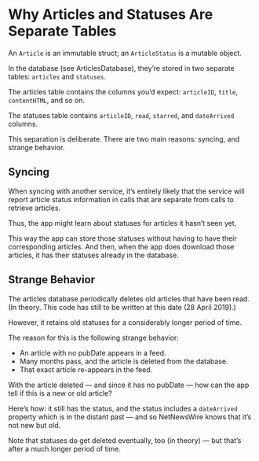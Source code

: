 # Why Articles and Statuses Are Separate Tables

An `Article` is an immutable struct; an `ArticleStatus` is a mutable object.

In the database (see ArticlesDatabase), they’re stored in two separate tables: `articles` and `statuses`.

The articles table contains the columns you’d expect: `articleID`, `title`, `contentHTML`, and so on.

The statuses table contains `articleID`, `read`, `starred`, and `dateArrived` columns.

This separation is deliberate. There are two main reasons: syncing, and strange behavior.

## Syncing

When syncing with another service, it’s entirely likely that the service will report article status information in calls that are separate from calls to retrieve articles.

Thus, the app might learn about statuses for articles it hasn’t seen yet.

This way the app can store those statuses without having to have their corresponding articles. And then, when the app does download those articles, it has their statuses already in the database.

## Strange Behavior

The articles database periodically deletes old articles that have been read. (In theory. This code has still to be written at this date (28 April 2019).)

However, it retains old statuses for a considerably longer period of time.

The reason for this is the following strange behavior:

* An article with no pubDate appears in a feed.
* Many months pass, and the article is deleted from the database.
* That exact article re-appears in the feed.

With the article deleted — and since it has no pubDate — how can the app tell if this is a new or old article?

Here’s how: it still has the status, and the status includes a `dateArrived` property which is in the distant past — and so NetNewsWire knows that it’s not new but old.

Note that statuses do get deleted eventually, too (in theory) — but that’s after a much longer period of time.
